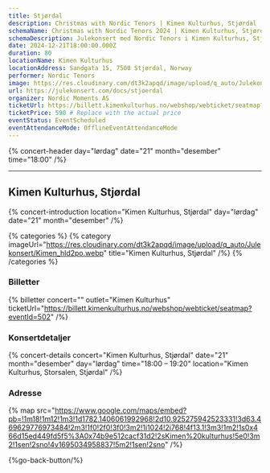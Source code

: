 ```yaml
---
title: Stjørdal
description: Christmas with Nordic Tenors | Kimen Kulturhus, Stjørdal
schemaName: Christmas with Nordic Tenors 2024 | Kimen Kulturhus, Stjørdal
schemaDescription: Julekonsert med Nordic Tenors i Kimen Kulturhus, Stjørdal
date: 2024-12-21T18:00:00.000Z
duration: 80
locationName: Kimen Kulturhus
locationAddress: Sandgata 15, 7500 Stjørdal, Norway
performer: Nordic Tenors
image: https://res.cloudinary.com/dt3k2apqd/image/upload/q_auto/Julekonsert/schema_-_kimen_kulturhus_stj%C3%B8rdal_tylj6b.webp
url: https://julekonsert.com/docs/stjoerdal
organizer: Nordic Moments AS
ticketUrl: https://billett.kimenkulturhus.no/webshop/webticket/seatmap?eventId=502
ticketPrice: 590 # Replace with the actual price
eventStatus: EventScheduled
eventAttendanceMode: OfflineEventAttendanceMode
---
```


{% concert-header day="lørdag" date="21" month="desember" time="18:00" /%}

---

## Kimen Kulturhus, Stjørdal

{% concert-introduction location="Kimen Kulturhus, Stjørdal" day="lørdag" date="21" month="desember" /%}

{% categories %}
{% category imageUrl="https://res.cloudinary.com/dt3k2apqd/image/upload/q_auto/Julekonsert/Kimen_hld2po.webp" title="Kimen Kulturhus, Stjørdal" /%}
{% /categories %}

### Billetter

{% billetter concert="" outlet="Kimen Kulturhus" ticketUrl="https://billett.kimenkulturhus.no/webshop/webticket/seatmap?eventId=502" /%}

### Konsertdetaljer

{% concert-details concert="Kimen Kulturhus, Stjørdal" date="21" month="desember" day="lørdag" time="18:00 – 19:20" location="Kimen Kulturhus, Storsalen, Stjørdal" /%}

### Adresse

{% map src="https://www.google.com/maps/embed?pb=!1m18!1m12!1m3!1d1782.1406061992968!2d10.925275942523331!3d63.469629776973484!2m3!1f0!2f0!3f0!3m2!1i1024!2i768!4f13.1!3m3!1m2!1s0x466d15ed449fd5f5%3A0x74b9e512cacf31d2!2sKimen%20kulturhus!5e0!3m2!1sen!2sno!4v1695034958837!5m2!1sen!2sno" /%}

{%go-back-button/%}
